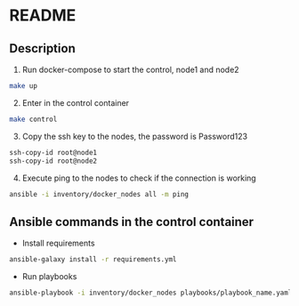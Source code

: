 # README

## Description

1. Run docker-compose to start the control, node1 and node2
```bash
make up
```
2. Enter in the control container
```bash
make control
```

3. Copy the ssh key to the nodes, the password is Password123
```bash
ssh-copy-id root@node1
ssh-copy-id root@node2
```

4. Execute ping to the nodes to check if the connection is working
```bash
ansible -i inventory/docker_nodes all -m ping
```

## Ansible commands in the control container

- Install requirements
```bash
ansible-galaxy install -r requirements.yml
```

- Run playbooks
```bash
ansible-playbook -i inventory/docker_nodes playbooks/playbook_name.yaml
```